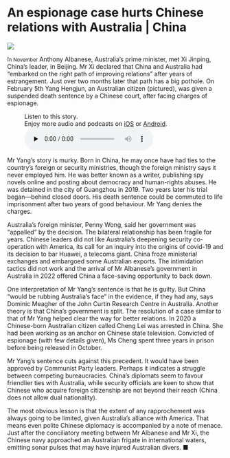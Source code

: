 # An espionage case hurts Chinese relations with Australia | China

<img src="https://images.weserv.nl/?url=www.economist.com/img/b/1280/720/90/media-assets/image/20240210_CNP004.jpg" /><div></div><p><span>I</span><small>n November</small> Anthony Albanese, Australia’s prime minister, met Xi Jinping, China’s leader, in Beijing. Mr Xi declared that China and Australia had “embarked on the right path of improving relations” after years of estrangement. Just over two months later that path has a big pothole. On February 5th Yang Hengjun, an Australian citizen (pictured), was given a suspended death sentence by a Chinese court, after facing charges of espionage. </p><div><figure><div><figcaption>Listen to this story.</figcaption> <span>Enjoy more audio and podcasts on<!-- --> <a href="https://www.economist.comhttps://economist-app.onelink.me/d2eC/bed1b25" id="audio-ios-cta" rel="noreferrer" target="_blank">iOS</a> <!-- -->or<!-- --> <a href="https://www.economist.comhttps://economist-app.onelink.me/d2eC/7f3c199" id="audio-android-cta" rel="noreferrer" target="_blank">Android</a>.</span></div><audio controls="" id="audio-player" preload="none" src="https://www.economist.com/media-assets/audio/035%20China%20-%20Australia%20and%20China-03a82b178b9c90b702431c676d6fe62f.mp3" title="An espionage case hurts Chinese relations with Australia"><p>Your browser does not support the &lt;audio&gt; element.</p></audio><div><div></div></div></figure></div><p>Mr Yang’s story is murky. Born in China, he may once have had ties to the country’s foreign or security ministries, though the foreign ministry says it never employed him. He was better known as a writer, publishing spy novels online and posting about democracy and human-rights abuses. He was detained in the city of Guangzhou in 2019. Two years later his trial began—behind closed doors. His death sentence could be commuted to life imprisonment after two years of good behaviour. Mr Yang denies the charges.</p><p>Australia’s foreign minister, Penny Wong, said her government was “appalled” by the decision. The bilateral relationship has been fragile for years. Chinese leaders did not like Australia’s deepening security co-operation with America, its call for an inquiry into the origins of covid-19 and its decision to bar Huawei, a telecoms giant. China froze ministerial exchanges and embargoed some Australian exports. The intimidation tactics did not work and the arrival of Mr Albanese’s government in Australia in 2022 offered China a face-saving opportunity to back down.</p><div><div><div id="econ-1"></div></div></div><p>One interpretation of Mr Yang’s sentence is that he is guilty. But China “would be rubbing Australia’s face” in the evidence, if they had any, says Dominic Meagher of the John Curtin Research Centre in Australia. Another theory is that China’s government is split. The resolution of a case similar to that of Mr Yang helped clear the way for better relations. In 2020 a Chinese-born Australian citizen called Cheng Lei was arrested in China. She had been working as an anchor on Chinese state television. Convicted of espionage (with few details given), Ms Cheng spent three years in prison before being released in October. </p><p>Mr Yang’s sentence cuts against this precedent. It would have been approved by Communist Party leaders. Perhaps it indicates a struggle between competing bureaucracies. China’s diplomats seem to favour friendlier ties with Australia, while security officials are keen to show that Chinese who acquire foreign citizenship are not beyond their reach (China does not allow dual nationality).</p><p>The most obvious lesson is that the extent of any rapprochement was always going to be limited, given Australia’s alliance with America. That means even polite Chinese diplomacy is accompanied by a note of menace. Just after the conciliatory meeting between Mr Albanese and Mr Xi, the Chinese navy approached an Australian frigate in international waters, emitting sonar pulses that may have injured Australian divers. <span>■</span></p>

